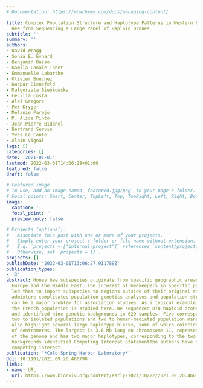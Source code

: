 ```yaml
---
# Documentation: https://wowchemy.com/docs/managing-content/

title: Complex Population Structure and Haplotype Patterns in Western Europe Honey
  Bee from Sequencing a Large Panel of Haploid Drones
subtitle: ''
summary: ''
authors:
- David Wragg
- Sonia E. Eynard
- Benjamin Basso
- Kamila Canale-Tabet
- Emmanuelle Labarthe
- Olivier Bouchez
- Kaspar Bienefeld
- Małgorzata Bieńkowska
- Cecilia Costa
- Aleš Gregorc
- Per Kryger
- Melanie Parejo
- M. Alice Pinto
- Jean-Pierre Bidanel
- Bertrand Servin
- Yves Le Conte
- Alain Vignal
tags: []
categories: []
date: '2021-01-01'
lastmod: 2022-03-01T14:06:28+01:00
featured: false
draft: false

# Featured image
# To use, add an image named `featured.jpg/png` to your page's folder.
# Focal points: Smart, Center, TopLeft, Top, TopRight, Left, Right, BottomLeft, Bottom, BottomRight.
image:
  caption: ''
  focal_point: ''
  preview_only: false

# Projects (optional).
#   Associate this post with one or more of your projects.
#   Simply enter your project's folder or file name without extension.
#   E.g. `projects = ["internal-project"]` references `content/project/deep-learning/index.md`.
#   Otherwise, set `projects = []`.
projects: []
publishDate: '2022-03-01T13:06:27.911789Z'
publication_types:
- '3'
abstract: Honey bee subspecies originate from specific geographic areas in Africa,
  Europe and the Middle East. The interest of beekeepers in specific phenotypes has
  led them to import subspecies to regions outside of their original range. The resulting
  admixture complicates population genetics analyses and population stratification
  can be a major problem for association studies. As a typical example, the case of
  the French population is studied here. We sequenced 870 haploid drones for SNP detection
  and identified nine genetic backgrounds in 629 samples. Five correspond to subspecies,
  two to isolated populations and two to human-mediated population management. We
  also highlight several large haplotype blocks, some of which coincide with the position
  of centromeres. The largest is 3.6 Mb long on chromosome 11, representing 1.6 %
  of the genome and has two major haplotypes, corresponding to the two dominant genetic
  backgrounds identified.Competing Interest StatementThe authors have declared no
  competing interest.
publication: '*Cold Spring Harbor Laboratory*'
doi: 10.1101/2021.09.20.460798
links:
- name: URL
  url: https://www.biorxiv.org/content/early/2021/10/22/2021.09.20.460798
---
```

